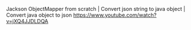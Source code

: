 Jackson ObjectMapper from scratch | Convert json string to java object | Convert java object to json
https://www.youtube.com/watch?v=jXQ4JJDLDQA